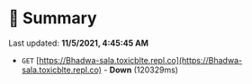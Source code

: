 # 📖 Summary
Last updated: **11/5/2021, 4:45:45 AM**

- `GET` [https://Bhadwa-sala.toxicblte.repl.co](https://Bhadwa-sala.toxicblte.repl.co) - **Down** (120329ms)
